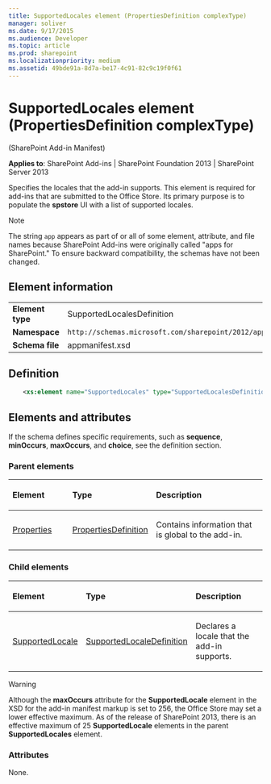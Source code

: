 ```yaml
---
title: SupportedLocales element (PropertiesDefinition complexType)
manager: soliver
ms.date: 9/17/2015
ms.audience: Developer
ms.topic: article
ms.prod: sharepoint
ms.localizationpriority: medium
ms.assetid: 49bde91a-8d7a-be17-4c91-82c9c19f0f61
---
```


# SupportedLocales element (PropertiesDefinition complexType) 

(SharePoint Add-in Manifest)

**Applies to**: SharePoint Add-ins | SharePoint Foundation 2013 | SharePoint Server 2013

Specifies the locales that the add-in supports. This element is required for add-ins that are submitted to the Office Store. Its primary purpose is to populate the **spstore** UI with a list of supported locales.

> [!NOTE] 
> The string `app` appears as part of or all of some element, attribute, and file names because SharePoint Add-ins were originally called "apps for SharePoint." To ensure backward compatibility, the schemas have not been changed.

## Element information

|   |   |
|---|---|
| **Element type**  | SupportedLocalesDefinition |
| **Namespace**  | `http://schemas.microsoft.com/sharepoint/2012/app/manifest` |
| **Schema file**  | appmanifest.xsd |

## Definition

```XML 
    <xs:element name="SupportedLocales" type="SupportedLocalesDefinition" minOccurs="0" maxOccurs="1"></xs:element>
```

## Elements and attributes

If the schema defines specific requirements, such as **sequence**, **minOccurs**, **maxOccurs**, and **choice**, see the definition section.

### Parent elements

<table>
<colgroup>
<col width="25%" />
<col width="25%" />
<col width="50%" />
</colgroup>
<thead>
<tr class="header">
<th align="left"><p>Element</p></th>
<th align="left"><p>Type</p></th>
<th align="left"><p>Description</p></th>
</tr>
</thead>
<tbody>
<tr class="odd">
<td align="left"><p><a href="properties-element-appdefinition-complextypesharepoint-add-in-manifest.md">Properties</a></p></td>
<td align="left"><p><a href="propertiesdefinition-complextype-sharepoint-add-in-manifest.md">PropertiesDefinition</a></p></td>
<td align="left"><p>Contains information that is global to the add-in.</p></td>
</tr>
</tbody>
</table>

### Child elements

<table>
<colgroup>
<col width="25%" />
<col width="25%" />
<col width="50%" />
</colgroup>
<thead>
<tr class="header">
<th align="left"><p>Element</p></th>
<th align="left"><p>Type</p></th>
<th align="left"><p>Description</p></th>
</tr>
</thead>
<tbody>
<tr class="odd">
<td align="left"><p><a href="supportedlocale-element-supportedlocalesdefinition-complextypesharepoint-add-in.md">SupportedLocale</a></p></td>
<td align="left"><p><a href="supportedlocaledefinition-complextype-sharepoint-add-in-manifest.md">SupportedLocaleDefinition</a></p></td>
<td align="left"><p>Declares a locale that the add-in supports.</p></td>
</tr>
</tbody>
</table>
</div></td>
</tr>
</tbody>
</table>

> [!WARNING] 
> Although the **maxOccurs** attribute for the **SupportedLocale** element in the XSD for the add-in manifest markup is set to 256, the Office Store may set a lower effective maximum. As of the release of SharePoint 2013, there is an effective maximum of 25 **SupportedLocale** elements in the parent **SupportedLocales** element.

### Attributes

None.

<br/>

<br/>



